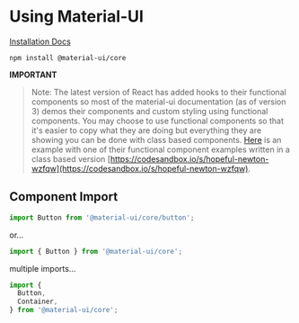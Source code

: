 # Using Material-UI

[Installation Docs](https://material-ui.com/getting-started/installation/)

```
npm install @material-ui/core
```

**IMPORTANT**

> Note: The latest version of React has added hooks to their functional components so most of the material-ui documentation (as of version 3) demos their components and custom styling using functional components. You may choose to use functional components so that it's easier to copy what they are doing but everything they are showing you can be done with class based components. [Here](https://codesandbox.io/s/hopeful-newton-wzfqw) is an example with one of their functional component examples written in a class based version [https://codesandbox.io/s/hopeful-newton-wzfqw](https://codesandbox.io/s/hopeful-newton-wzfqw).


## Component Import

```js
import Button from '@material-ui/core/button';
```

or...

```js
import { Button } from '@material-ui/core';
```

multiple imports...

```js
import {
  Button,
  Container,
} from '@material-ui/core';
```
